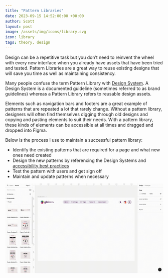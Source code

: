 ```yaml
---
title: "Pattern Libraries"
date: 2023-09-15 14:52:00:00 +00:00
author: Scott
layout: post
image: /assets/img/icons/library.svg
icon: library
tags: theory, design
---
```


Design can be a repetitive task but you don’t need to reinvent the wheel with every new interface when you already have assets that have been tried and tested. Pattern Libraries are a great way to reuse existing designs that will save you time as well as maintaining consistency. 

Many people confuse the term Pattern Library with [Design System](/2023/10/16/design-systems/). A Design System is a documented guideline (sometimes referred to as brand guidelines) whereas a Pattern Library refers to reusable design assets.

Elements such as navigation bars and footers are a great example of patterns that are repeated a lot that rarely change. Without a pattern library, designers will often find themselves digging through old designs and copying and pasting elements to suit their needs. With a pattern library, these kinds of elements can be accessible at all times and dragged and dropped into Figma.

Below is the process I use to maintain a successful pattern library:

* Identify the existing patterns that are required for a page and what new ones need created
* Design the new patterns by referencing the Design Systems and [accessibility best practices](/2023/11/23/accessibility/) 
* Test the pattern with users and get sign off  
* Maintain and update patterns when necessary 

<div class="gifblock">
    <img src="/assets/img/patternlibrary.gif" class="gif"/>
</div>




